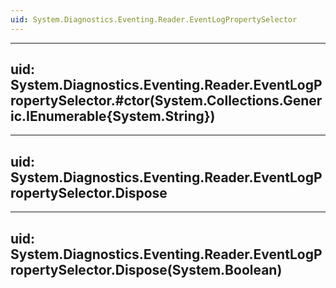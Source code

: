 ```yaml
---
uid: System.Diagnostics.Eventing.Reader.EventLogPropertySelector
---
```


---
uid: System.Diagnostics.Eventing.Reader.EventLogPropertySelector.#ctor(System.Collections.Generic.IEnumerable{System.String})
---

---
uid: System.Diagnostics.Eventing.Reader.EventLogPropertySelector.Dispose
---

---
uid: System.Diagnostics.Eventing.Reader.EventLogPropertySelector.Dispose(System.Boolean)
---
